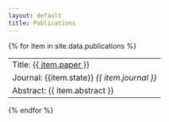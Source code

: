 ```yaml
---
layout: default
title: Publications
---
```

<div class='heading navigation'>
    <div class='verbose'>
    {% for item in site.data.publications %}
    <div class='sub-navigation'>
        <table>
        <tbody>
            <tr><td>Title: <a href="{{ item.link }}" class="current">
        {{ item.paper }}</a></td></tr>
            <tr><td>Journal: 
            {{item.state}}  
            <i>{{ item.journal }}</i>
            </td></tr>
            <tr class="spaceUnder"><td>Abstract: {{ item.abstract }}</td></tr>
        </tbody>
        </table>
    </div>
    {% endfor %}
    </div>
</div>